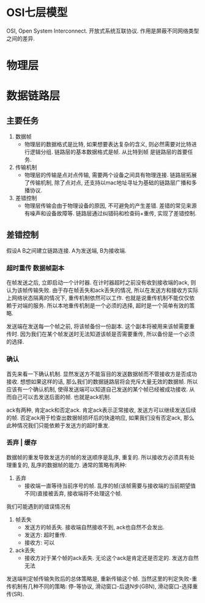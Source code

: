 # OSI七层模型
OSI, Open System Interconnect. 开放式系统互联协议. 作用是屏蔽不同网络类型之间的差异.
# 物理层

# 数据链路层
## 主要任务
1. 数据帧
    * 物理层的数据格式是比特, 如果想要表达复杂的含义, 则必然需要对比特进行逻辑分组. 链路层的基本数据格式是帧. 从比特到帧 是链路层的首要任务.
2. 传输机制 
    * 物理层的传输是点对点传输, 需要两个设备之间具有物理连接. 链路层拓展了传输机制, 除了点对点, 还支持以mac地址寻址为基础的链路层广播和多播协议.
3. 差错控制
    * 物理层传输会由于物理设备的原因, 不可避免的产生差错. 差错的常见来源有噪声和设备故障等. 链路层通过纠错码和检查码+重传, 实现了差错控制.

## 差错控制
假设A B之间建立链路连接. A为发送端, B为接收端.

### 超时重传 数据帧副本
在帧发送之后, 立即启动一个计时器. 在计时器超时之前没有收到接收端的ack, 则认为该帧传输失败. 由于存在帧丢失和ack丢失的情况, 所以在发送方和接收方实际上网络状态隔离的情况下, 重传机制依然可以工作. 也就是说重传机制不能仅仅依赖于对端的服务. 所以本地重传机制是一个必须的选择, 超时是一个简单有效的策略.

发送端在发送每一个帧之前, 将该帧备份一份副本. 这个副本将被用来该帧需要重传时. 因为我们在某个帧发送时无法知道该帧是否需要重传, 所以备份是一个必须的选择.

### 确认
首先来看一下确认机制. 显然发送方不能盲目的发送数据帧而不管接收方是否成功接收. 想想如果这样的话, 那么我们的数据链路层将会充斥大量无效的数据帧. 所以应该有一个确认机制, 使得发送端可以知道自己发送的某个帧已经被成功接收. 从而自己可以去发送后面的帧. 也就是ack机制.

ack有两种, 肯定ack和否定ack. 肯定ack表示正常接收, 发送方可以继续发送后续的帧. 否定ack用于检查出数据帧损坏后的快速响应, 如果我们没有否定ack, 那么此种情况我们只能依赖于发送方的超时重发.

### 丢弃 | 缓存
数据帧的重发导致发送方的帧的发送顺序是乱序, 重复的. 所以接收方必须具有处理重复的, 乱序的数据帧的能力. 通常的策略有两种:
1. 丢弃
    * 接收端一直等待当前序号的帧. 乱序的帧(该帧需要与接收端的当前期望值不同)直接被丢弃, 接收端将不处理这个帧.

我们可能遇到的错误情况有
1. 帧丢失
    * 发送方的帧丢失. 接收端自然接收不到, ack也自然不会发出.
    * 发送方: 超时重传.
    * 接收方: 可以
2. ack丢失
    * 接收方对于某个帧的ack丢失. 无论这个ack是肯定还是否定的. 发送方自然无法


发送端判定帧传输失败后的总体策略是, 重新传输这个帧. 当然这里的判定失败-重传机制有几种不同的策略: 停-等协议, 滑动窗口-后退N步(GBN), 滑动窗口-选择重传(SR).

